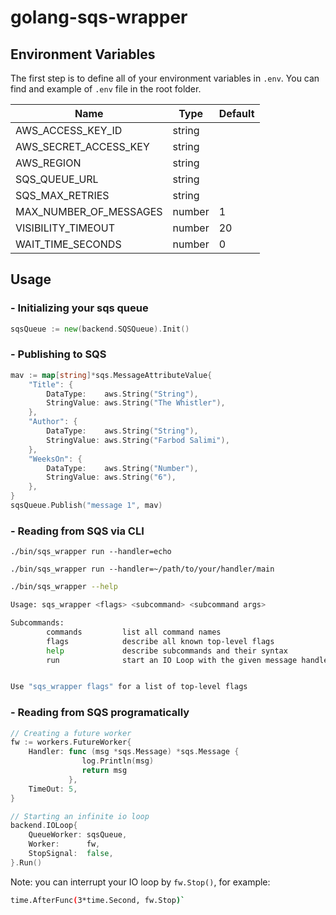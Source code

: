 # golang-sqs-wrapper

## Environment Variables

The first step is to define all of your environment variables in `.env`. You can find and example of `.env` file in the root folder.

| Name                   | Type   | Default |
| ---------------------- | ------ | ------- |
| AWS_ACCESS_KEY_ID      | string |         |
| AWS_SECRET_ACCESS_KEY  | string |         |
| AWS_REGION             | string |         |
| SQS_QUEUE_URL          | string |         |
| SQS_MAX_RETRIES        | string |         |
| MAX_NUMBER_OF_MESSAGES | number | 1       |
| VISIBILITY_TIMEOUT     | number | 20      |
| WAIT_TIME_SECONDS      | number | 0       |

## Usage

### - Initializing your sqs queue

```go
sqsQueue := new(backend.SQSQueue).Init()
```

### - Publishing to SQS

```go
mav := map[string]*sqs.MessageAttributeValue{
    "Title": {
        DataType:    aws.String("String"),
        StringValue: aws.String("The Whistler"),
    },
    "Author": {
        DataType:    aws.String("String"),
        StringValue: aws.String("Farbod Salimi"),
    },
    "WeeksOn": {
        DataType:    aws.String("Number"),
        StringValue: aws.String("6"),
    },
}
sqsQueue.Publish("message 1", mav)
```

### - Reading from SQS via CLI

```
./bin/sqs_wrapper run --handler=echo
```

```
./bin/sqs_wrapper run --handler=~/path/to/your/handler/main
```

```bash
./bin/sqs_wrapper --help

Usage: sqs_wrapper <flags> <subcommand> <subcommand args>

Subcommands:
        commands         list all command names
        flags            describe all known top-level flags
        help             describe subcommands and their syntax
        run              start an IO Loop with the given message handler


Use "sqs_wrapper flags" for a list of top-level flags
```

### - Reading from SQS programatically

```go
// Creating a future worker
fw := workers.FutureWorker{
    Handler: func (msg *sqs.Message) *sqs.Message {
                log.Println(msg)
                return msg
             },
    TimeOut: 5,
}

// Starting an infinite io loop
backend.IOLoop{
    QueueWorker: sqsQueue,
    Worker:      fw,
    StopSignal:  false,
}.Run()
```

Note: you can interrupt your IO loop by `fw.Stop()`, for example:

```bash
time.AfterFunc(3*time.Second, fw.Stop)`
```
